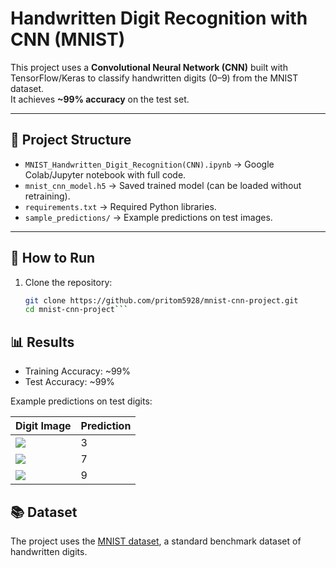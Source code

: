 # Handwritten Digit Recognition with CNN (MNIST)

This project uses a **Convolutional Neural Network (CNN)** built with TensorFlow/Keras to classify handwritten digits (0–9) from the MNIST dataset.  
It achieves **~99% accuracy** on the test set.

---

## 📌 Project Structure
- `MNIST_Handwritten_Digit_Recognition(CNN).ipynb` → Google Colab/Jupyter notebook with full code.
- `mnist_cnn_model.h5` → Saved trained model (can be loaded without retraining).
- `requirements.txt` → Required Python libraries.
- `sample_predictions/` → Example predictions on test images.

---

## 🚀 How to Run
1. Clone the repository:
   ```bash
   git clone https://github.com/pritom5928/mnist-cnn-project.git
   cd mnist-cnn-project```

## 📊 Results
- Training Accuracy: ~99%
- Test Accuracy: ~99%

Example predictions on test digits:

| Digit Image | Prediction |
|-------------|------------|
| ![](sample_predictions/3.png) | 3 |
| ![](sample_predictions/7.png) | 7 |
| ![](sample_predictions/9.png) | 9 |


## 📚 Dataset
The project uses the [MNIST dataset](http://yann.lecun.com/exdb/mnist/), a standard benchmark dataset of handwritten digits.



